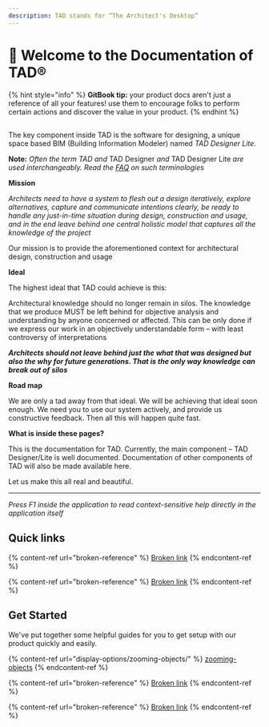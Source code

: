 ```yaml
---
description: TAD stands for “The Architect's Desktop”
---
```


# 👋 Welcome to the Documentation of TAD®

{% hint style="info" %}
**GitBook tip:** your product docs aren't just a reference of all your features! use them to encourage folks to perform certain actions and discover the value in your product.
{% endhint %}

## &#x20;<a href="#welcome_to_the_documentation_of_tad" id="welcome_to_the_documentation_of_tad"></a>



The key component inside TAD is the software for designing, a unique space based BIM (Building Information Modeler) named _TAD Designer Lite_.

**Note:** _Often the term TAD and_ TAD Designer _and_ TAD Designer Lite _are used interchangeably. Read the_ [_FAQ_](https://docs.teamtad.com/faq) _on such terminologies_

**Mission**

_Architects need to have a system to flesh out a design iteratively, explore alternatives, capture and communicate intentions clearly, be ready to handle any just-in-time situation during design, construction and usage, and in the end leave behind one central holistic model that captures all the knowledge of the project_

Our mission is to provide the aforementioned context for architectural design, construction and usage

**Ideal**

The highest ideal that TAD could achieve is this:

Architectural knowledge should no longer remain in silos. The knowledge that we produce MUST be left behind for objective analysis and understanding by anyone concerned or affected. This can be only done if we express our work in an objectively understandable form – with least controversy of interpretations

_**Architects should not leave behind just the what that was designed but also the why for future generations. That is the only way knowledge can break out of silos**_

**Road map**

We are only a tad away from that ideal. We will be achieving that ideal soon enough. We need you to use our system actively, and provide us constructive feedback. Then all this will happen quite fast.

**What is inside these pages?**

This is the documentation for TAD. Currently, the main component – TAD Designer/Lite is well documented. Documentation of other components of TAD will also be made available here.

Let us make this all real and beautiful.

***

_Press F1 inside the application to read context-sensitive help directly in the application itself_



## Quick links

{% content-ref url="broken-reference" %}
[Broken link](broken-reference)
{% endcontent-ref %}

{% content-ref url="broken-reference" %}
[Broken link](broken-reference)
{% endcontent-ref %}

## Get Started

We've put together some helpful guides for you to get setup with our product quickly and easily.

{% content-ref url="display-options/zooming-objects/" %}
[zooming-objects](display-options/zooming-objects/)
{% endcontent-ref %}

{% content-ref url="broken-reference" %}
[Broken link](broken-reference)
{% endcontent-ref %}

{% content-ref url="broken-reference" %}
[Broken link](broken-reference)
{% endcontent-ref %}
